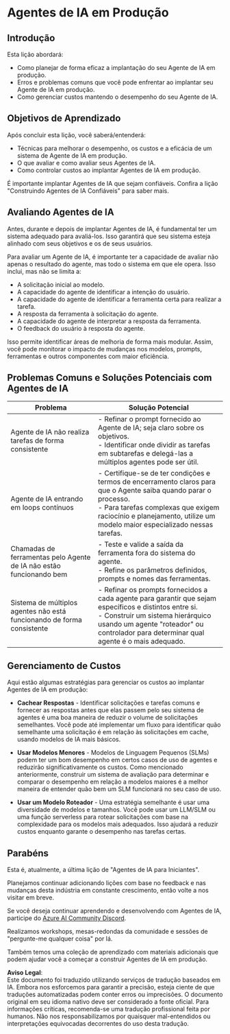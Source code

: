 # Agentes de IA em Produção

## Introdução

Esta lição abordará:

- Como planejar de forma eficaz a implantação do seu Agente de IA em produção.
- Erros e problemas comuns que você pode enfrentar ao implantar seu Agente de IA em produção.
- Como gerenciar custos mantendo o desempenho do seu Agente de IA.

## Objetivos de Aprendizado

Após concluir esta lição, você saberá/entenderá:

- Técnicas para melhorar o desempenho, os custos e a eficácia de um sistema de Agente de IA em produção.
- O que avaliar e como avaliar seus Agentes de IA.
- Como controlar custos ao implantar Agentes de IA em produção.

É importante implantar Agentes de IA que sejam confiáveis. Confira a lição "Construindo Agentes de IA Confiáveis" para saber mais.

## Avaliando Agentes de IA

Antes, durante e depois de implantar Agentes de IA, é fundamental ter um sistema adequado para avaliá-los. Isso garantirá que seu sistema esteja alinhado com seus objetivos e os de seus usuários.

Para avaliar um Agente de IA, é importante ter a capacidade de avaliar não apenas o resultado do agente, mas todo o sistema em que ele opera. Isso inclui, mas não se limita a:

- A solicitação inicial ao modelo.
- A capacidade do agente de identificar a intenção do usuário.
- A capacidade do agente de identificar a ferramenta certa para realizar a tarefa.
- A resposta da ferramenta à solicitação do agente.
- A capacidade do agente de interpretar a resposta da ferramenta.
- O feedback do usuário à resposta do agente.

Isso permite identificar áreas de melhoria de forma mais modular. Assim, você pode monitorar o impacto de mudanças nos modelos, prompts, ferramentas e outros componentes com maior eficiência.

## Problemas Comuns e Soluções Potenciais com Agentes de IA

| **Problema**                                   | **Solução Potencial**                                                                                                                                                                                                     |
| ---------------------------------------------- | -------------------------------------------------------------------------------------------------------------------------------------------------------------------------------------------------------------------------- |
| Agente de IA não realiza tarefas de forma consistente | - Refinar o prompt fornecido ao Agente de IA; seja claro sobre os objetivos.<br>- Identificar onde dividir as tarefas em subtarefas e delegá-las a múltiplos agentes pode ser útil.                                         |
| Agente de IA entrando em loops contínuos       | - Certifique-se de ter condições e termos de encerramento claros para que o Agente saiba quando parar o processo.<br>- Para tarefas complexas que exigem raciocínio e planejamento, utilize um modelo maior especializado nessas tarefas. |
| Chamadas de ferramentas pelo Agente de IA não estão funcionando bem | - Teste e valide a saída da ferramenta fora do sistema do agente.<br>- Refine os parâmetros definidos, prompts e nomes das ferramentas.                                                                                     |
| Sistema de múltiplos agentes não está funcionando de forma consistente | - Refinar os prompts fornecidos a cada agente para garantir que sejam específicos e distintos entre si.<br>- Construir um sistema hierárquico usando um agente "roteador" ou controlador para determinar qual agente é o mais adequado. |

## Gerenciamento de Custos

Aqui estão algumas estratégias para gerenciar os custos ao implantar Agentes de IA em produção:

- **Cachear Respostas** - Identificar solicitações e tarefas comuns e fornecer as respostas antes que elas passem pelo seu sistema de agentes é uma boa maneira de reduzir o volume de solicitações semelhantes. Você pode até implementar um fluxo para identificar quão semelhante uma solicitação é em relação às solicitações em cache, usando modelos de IA mais básicos.

- **Usar Modelos Menores** - Modelos de Linguagem Pequenos (SLMs) podem ter um bom desempenho em certos casos de uso de agentes e reduzirão significativamente os custos. Como mencionado anteriormente, construir um sistema de avaliação para determinar e comparar o desempenho em relação a modelos maiores é a melhor maneira de entender quão bem um SLM funcionará no seu caso de uso.

- **Usar um Modelo Roteador** - Uma estratégia semelhante é usar uma diversidade de modelos e tamanhos. Você pode usar um LLM/SLM ou uma função serverless para rotear solicitações com base na complexidade para os modelos mais adequados. Isso ajudará a reduzir custos enquanto garante o desempenho nas tarefas certas.

## Parabéns

Esta é, atualmente, a última lição de "Agentes de IA para Iniciantes".

Planejamos continuar adicionando lições com base no feedback e nas mudanças desta indústria em constante crescimento, então volte a nos visitar em breve.

Se você deseja continuar aprendendo e desenvolvendo com Agentes de IA, participe do [Azure AI Community Discord](https://discord.gg/kzRShWzttr).

Realizamos workshops, mesas-redondas da comunidade e sessões de "pergunte-me qualquer coisa" por lá.

Também temos uma coleção de aprendizado com materiais adicionais que podem ajudar você a começar a construir Agentes de IA em produção.

**Aviso Legal**:  
Este documento foi traduzido utilizando serviços de tradução baseados em IA. Embora nos esforcemos para garantir a precisão, esteja ciente de que traduções automatizadas podem conter erros ou imprecisões. O documento original em seu idioma nativo deve ser considerado a fonte oficial. Para informações críticas, recomenda-se uma tradução profissional feita por humanos. Não nos responsabilizamos por quaisquer mal-entendidos ou interpretações equivocadas decorrentes do uso desta tradução.